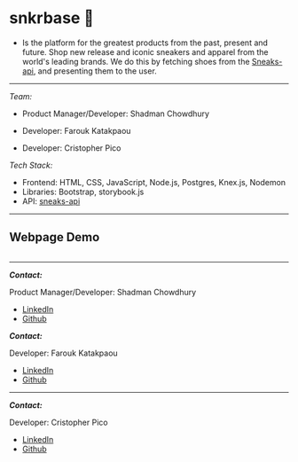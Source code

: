 # snkrbase 👟
* Is the platform for the greatest products from the past, present and future. Shop new release and iconic sneakers and apparel from the world's leading brands. We do this by fetching shoes from the [Sneaks-api](https://www.npmjs.com/package/sneaks-api/), and presenting them to the user. 
---
_Team:_

* Product Manager/Developer: Shadman Chowdhury

* Developer: Farouk Katakpaou

* Developer: Cristopher Pico

_Tech Stack:_

* Frontend: HTML, CSS, JavaScript, Node.js, Postgres, Knex.js, Nodemon 
* Libraries: Bootstrap, storybook.js
* API: [sneaks-api](https://www.npmjs.com/package/sneaks-api)

---

## Webpage Demo

<img src="">

---
***Contact:***

Product Manager/Developer: Shadman Chowdhury

* [LinkedIn](https://www.linkedin.com/in/shadmanc/)
* [Github]()

***Contact:***

Developer: Farouk Katakpaou

* [LinkedIn](https://www.linkedin.com/in/farouk-katakpaou-b5ba461a2/)
* [Github](https://github.com/farouk0197)
  
___

***Contact:***

Developer: Cristopher Pico

* [LinkedIn](https://www.linkedin.com/in/cristopher-pico-pinos-12089a207/)
* [Github](https://github.com/Crislp12)
